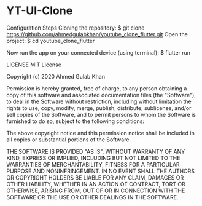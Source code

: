 # YT-UI-Clone
Configuration Steps
Cloning the repository:
$ git clone https://github.com/ahmedgulabkhan/youtube_clone_flutter.git
Open the project:
$ cd youtube_clone_flutter

Now run the app on your connected device (using terminal):
$ flutter run

LICENSE
MIT License

Copyright (c) 2020 Ahmed Gulab Khan

Permission is hereby granted, free of charge, to any person obtaining a copy of this software and associated documentation files (the "Software"), to deal in the Software without restriction, including without limitation the rights to use, copy, modify, merge, publish, distribute, sublicense, and/or sell copies of the Software, and to permit persons to whom the Software is furnished to do so, subject to the following conditions:

The above copyright notice and this permission notice shall be included in all copies or substantial portions of the Software.

THE SOFTWARE IS PROVIDED "AS IS", WITHOUT WARRANTY OF ANY KIND, EXPRESS OR IMPLIED, INCLUDING BUT NOT LIMITED TO THE WARRANTIES OF MERCHANTABILITY, FITNESS FOR A PARTICULAR PURPOSE AND NONINFRINGEMENT. IN NO EVENT SHALL THE AUTHORS OR COPYRIGHT HOLDERS BE LIABLE FOR ANY CLAIM, DAMAGES OR OTHER LIABILITY, WHETHER IN AN ACTION OF CONTRACT, TORT OR OTHERWISE, ARISING FROM, OUT OF OR IN CONNECTION WITH THE SOFTWARE OR THE USE OR OTHER DEALINGS IN THE SOFTWARE.
